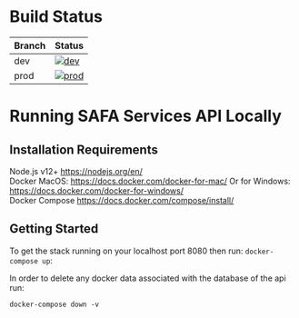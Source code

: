 # Build Status

| Branch | Status |
|--------|--------|
| dev    | [![dev](https://github.com/ND-SAFA/bend/actions/workflows/safa.yaml/badge.svg?branch=development)](https://github.com/ND-SAFA/bend/actions/workflows/safa.yaml) |
| prod   | [![prod](https://github.com/ND-SAFA/bend/actions/workflows/safa.yaml/badge.svg?branch=production)](https://github.com/ND-SAFA/bend/actions/workflows/safa.yaml) |

# Running SAFA Services API Locally

## Installation Requirements

Node.js v12+ https://nodejs.org/en/ \
Docker MacOS: https://docs.docker.com/docker-for-mac/ Or for Windows: https://docs.docker.com/docker-for-windows/ \
Docker Compose https://docs.docker.com/compose/install/

## Getting Started

To get the stack running on your localhost port 8080 then run:
`docker-compose up`:

In order to delete any docker data associated with the database of the api run:

`docker-compose down -v`
